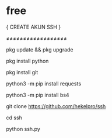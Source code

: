 # free

{ CREATE AKUN SSH }

≠≠≠≠≠≠≠≠≠≠≠≠≠≠≠≠≠≠

pkg update && pkg upgrade

pkg install python

pkg install git

python3 -m pip install requests

python3 -m pip install bs4

git clone https://github.com/hekelpro/ssh

cd ssh

python ssh.py
